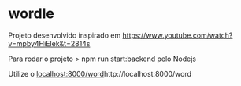# wordle

Projeto desenvolvido inspirado em https://www.youtube.com/watch?v=mpby4HiElek&t=2814s

Para rodar o projeto > npm run start:backend pelo Nodejs

Utilize o [localhost:8000/word](http://localhost:8000/word)http://localhost:8000/word
